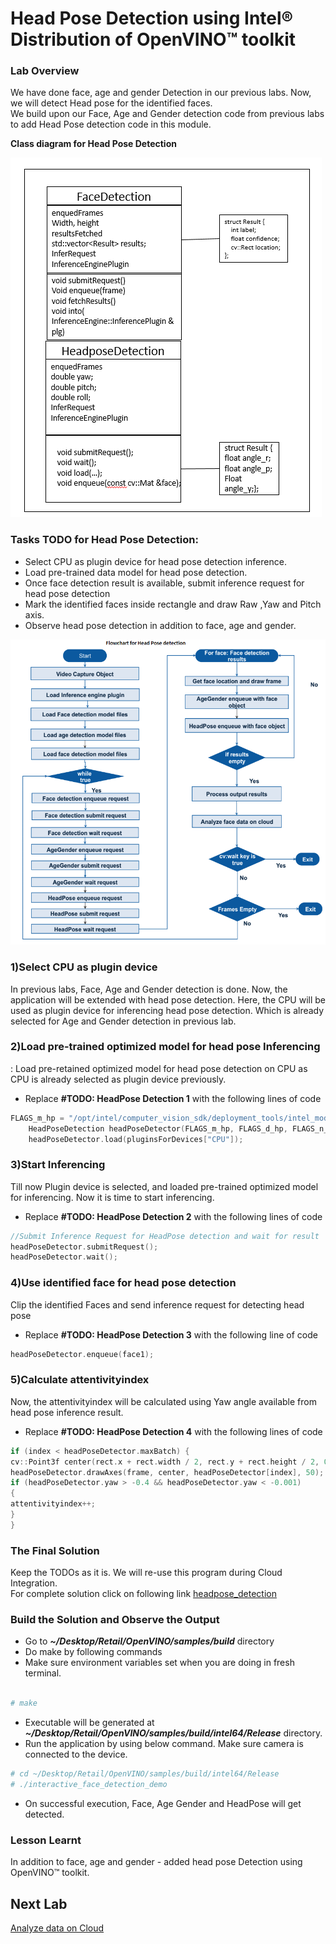 # Head Pose Detection using Intel® Distribution of  OpenVINO™ toolkit
### Lab Overview
We have done face, age and gender Detection in our previous labs. Now, we will detect Head pose for the identified faces.    
We build upon our Face, Age and Gender detection code from previous labs to add Head Pose detection code in this module.

**Class diagram for Head Pose Detection**

![](images/Headpose_Class.png)

### Tasks TODO for Head Pose Detection:
-	Select CPU as plugin device for head pose detection inference.
-	Load pre-trained data model for head pose detection.
-	Once face detection result is available, submit inference request for head pose detection
-	Mark the identified faces inside rectangle and draw Raw ,Yaw and Pitch axis.
-	Observe head pose detection in addition to face, age and gender.

![](images/Headpose_flowchart.png)



### 1)Select CPU as plugin device
In previous labs,  Face, Age and Gender detection is done. Now, the application will be extended with head pose detection. Here, the CPU will be used as plugin device for inferencing head pose detection. Which is already selected for Age and Gender detection in previous lab.

### 2)Load pre-trained optimized model for head pose Inferencing
:  Load pre-retained optimized model for head pose detection on CPU as CPU is already selected as plugin device previously.
- Replace **#TODO: HeadPose Detection 1** with the following lines of code

```cpp
FLAGS_m_hp = "/opt/intel/computer_vision_sdk/deployment_tools/intel_models/head-pose-estimation-adas-0001/FP32/head-pose-estimation-adas-0001.xml";
  	HeadPoseDetection headPoseDetector(FLAGS_m_hp, FLAGS_d_hp, FLAGS_n_hp, FLAGS_dyn_hp, FLAGS_async);
	headPoseDetector.load(pluginsForDevices["CPU"]);


```

### 3)Start Inferencing
Till now Plugin device is selected, and loaded pre-trained optimized model for inferencing. Now it is time to start inferencing.
- Replace **#TODO: HeadPose Detection 2** with the following lines of code

```cpp
//Submit Inference Request for HeadPose detection and wait for result
headPoseDetector.submitRequest();
headPoseDetector.wait();

```

### 4)Use identified face for head pose detection
Clip the identified Faces and send inference request for detecting head pose
- Replace **#TODO: HeadPose Detection 3** with the following line of code

```cpp
headPoseDetector.enqueue(face1);

```

### 5)Calculate attentivityindex
Now, the attentivityindex will be calculated using Yaw angle available from head pose inference result.
- Replace **#TODO: HeadPose Detection 4** with the following lines of code

```cpp
if (index < headPoseDetector.maxBatch) {
cv::Point3f center(rect.x + rect.width / 2, rect.y + rect.height / 2, 0);
headPoseDetector.drawAxes(frame, center, headPoseDetector[index], 50);
if (headPoseDetector.yaw > -0.4 && headPoseDetector.yaw < -0.001)
{
attentivityindex++;
}
}

 ```

### The Final Solution

Keep the TODOs as it is. We will re-use this program during Cloud Integration.     
For complete solution click on following link [headpose_detection](./solutions/Headposedetection.md)

### Build the Solution and Observe the Output

- Go to ***~/Desktop/Retail/OpenVINO/samples/build***  directory
- Do  make by following commands   
- Make sure environment variables set when you are doing in fresh terminal.

```bash

# make

```

- Executable will be generated at ***~/Desktop/Retail/OpenVINO/samples/build/intel64/Release*** directory.
- Run the application by using below command. Make sure camera is connected to the device.

```bash
# cd ~/Desktop/Retail/OpenVINO/samples/build/intel64/Release
# ./interactive_face_detection_demo
 ```


- On successful execution, Face, Age  Gender and HeadPose will get detected.

### Lesson Learnt
In addition to face, age and gender - added head pose Detection using  OpenVINO™ toolkit.

## Next Lab
[Analyze data on Cloud](./Analyse_face_data_on_cloud.md)

